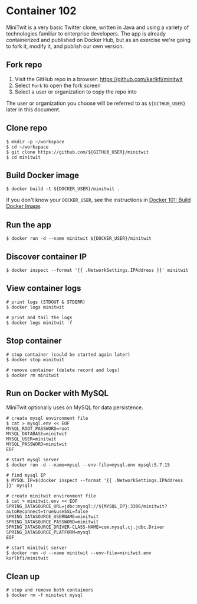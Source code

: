 # Container 102

MiniTwit is a very basic Twitter clone, written in Java and using a variety of technologies familiar to enterprise developers.
The app is already containerized and published on Docker Hub, but as an exercise we're going to fork it, modify it, and publish our own version.

## Fork repo

1. Visit the GitHub repo in a browser: https://github.com/karlkfi/minitwit
1. Select `Fork` to open the fork screen
1. Select a user or organization to copy the repo into

The user or organization you choose will be referred to as `${GITHUB_USER}` later in this document.

## Clone repo

```
$ mkdir -p ~/workspace
$ cd ~/workspace
$ git clone https://github.com/${GITHUB_USER}/minitwit
$ cd minitwit
```

## Build Docker image

```
$ docker build -t ${DOCKER_USER}/minitwit .
```

If you don't know your `DOCKER_USER`, see the instructions in [Docker 101: Build Docker Image](dcos-102.md#build-docker-image).

## Run the app

```
$ docker run -d --name minitwit ${DOCKER_USER}/minitwit
```

## Discover container IP

```
$ docker inspect --format '{{ .NetworkSettings.IPAddress }}' minitwit
```

## View container logs

```
# print logs (STDOUT & STDERR)
$ docker logs minitwit

# print and tail the logs
$ docker logs minitwit -f
```

## Stop container

```
# stop container (could be started again later)
$ docker stop minitwit

# remove container (delete record and logs)
$ docker rm minitwit
```

## Run on Docker with MySQL

MiniTwit optionally uses on MySQL for data persistence.

```
# create mysql environment file
$ cat > mysql.env << EOF
MYSQL_ROOT_PASSWORD=root
MYSQL_DATABASE=minitwit
MYSQL_USER=minitwit
MYSQL_PASSWORD=minitwit
EOF

# start mysql server
$ docker run -d --name=mysql --env-file=mysql.env mysql:5.7.15

# find mysql IP
$ MYSQL_IP=$(docker inspect --format '{{ .NetworkSettings.IPAddress }}' mysql)

# create minitwit environment file
$ cat > minitwit.env << EOF
SPRING_DATASOURCE_URL=jdbc:mysql://${MYSQL_IP}:3306/minitwit?autoReconnect=true&useSSL=false
SPRING_DATASOURCE_USERNAME=minitwit
SPRING_DATASOURCE_PASSWORD=minitwit
SPRING_DATASOURCE_DRIVER-CLASS-NAME=com.mysql.cj.jdbc.Driver
SPRING_DATASOURCE_PLATFORM=mysql
EOF

# start minitwit server
$ docker run -d --name minitwit --env-file=minitwit.env karlkfi/minitwit
```

## Clean up

```
# stop and remove both containers
$ docker rm -f minitwit mysql
```
